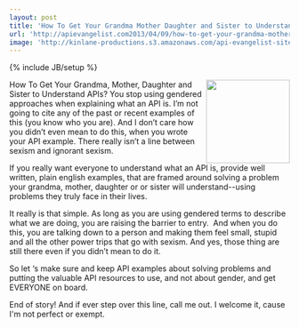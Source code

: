 ```yaml
---
layout: post
title: 'How To Get Your Grandma Mother Daughter and Sister to Understand APIs'
url: 'http://apievangelist.com2013/04/09/how-to-get-your-grandma-mother-daughter-and-sister-to-understand-apis/'
image: 'http://kinlane-productions.s3.amazonaws.com/api-evangelist-site/blog/finger-pointing.jpg'
---
```

{% include JB/setup %}
<p>
     <img src=https://s3.amazonaws.com/kinlane-productions/finger-pointing.jpg  width=150 align=right />How To Get Your Grandma, Mother, Daughter and Sister to Understand APIs? You stop using gendered approaches when explaining what an API is. I’m not going to cite any of the past or recent examples of this (you know who you are). And I don’t care how you didn’t even mean to do this, when you wrote your API example. There really isn’t a line between sexism and ignorant sexism.
</p>
<p>
     If you really want everyone to understand what an API is, provide well written, plain english examples, that are framed around solving a problem your grandma, mother, daughter or or sister will understand--using problems they truly face in their lives.
</p>
<p>
     It really is that simple. As long as you are using gendered terms to describe what we are doing, you are raising the barrier to entry.  And when you do this, you are talking down to a person and making them feel small, stupid and all the other power trips that go with sexism. And yes, those thing are still there even if you didn’t mean to do it.
</p>
<p>
     So let ‘s make sure and keep API examples about solving problems and putting the valuable API resources to use, and not about gender, and get EVERYONE on board.
</p>
<p>
     End of story! And if ever step over this line, call me out. I welcome it, cause I'm not perfect or exempt.
</p>
